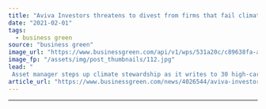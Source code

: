 ```yaml
---
title: "Aviva Investors threatens to divest from firms that fail climate tests"
date: "2021-02-01"
tags: 
  - business green
source: "business green"
image_url: "https://www.businessgreen.com/api/v1/wps/531a20c/c89638fa-a29f-43a4-be43-a4ca8995cc70/3/aviva-sign-185x114.jpg"
image_fp: "/assets/img/post_thumbnails/112.jpg"
lead: "
 Asset manager steps up climate stewardship as it writes to 30 high-carbon companies in its portfolio to urge them to take action ..."
article_url: "https://www.businessgreen.com/news/4026544/aviva-investors-threatens-divest-firms-fail-climate-tests"
---
```


---
